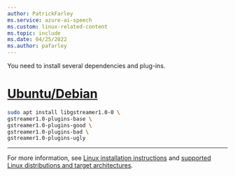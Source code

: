 ```yaml
---
author: PatrickFarley
ms.service: azure-ai-speech
ms.custom: linux-related-content
ms.topic: include
ms.date: 04/25/2022
ms.author: pafarley
---
```


You need to install several dependencies and plug-ins.

# [Ubuntu/Debian](#tab/debian)

```sh
sudo apt install libgstreamer1.0-0 \
gstreamer1.0-plugins-base \
gstreamer1.0-plugins-good \
gstreamer1.0-plugins-bad \
gstreamer1.0-plugins-ugly
```

---

For more information, see [Linux installation instructions](https://gstreamer.freedesktop.org/documentation/installing/on-linux.html?gi-language=c) and [supported Linux distributions and target architectures](~/articles/ai-services/speech-service/speech-sdk.md).
